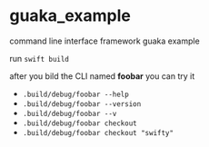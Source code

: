 # guaka_example
command line interface framework guaka example

run ```swift build```

after you bild the CLI named **foobar** you can try it

* ```.build/debug/foobar --help```
* ```.build/debug/foobar --version```
* ```.build/debug/foobar --v```
* ```.build/debug/foobar checkout```
* ```.build/debug/foobar checkout "swifty"```
